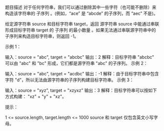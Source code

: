 题目描述
对于任何字符串，我们可以通过删除其中一些字符（也可能不删除）来构造该字符串的 子序列 。(例如，“ace” 是 “abcde” 的子序列，而 “aec” 不是)。

给定源字符串 source 和目标字符串 target，返回 源字符串 source 中能通过串联形成目标字符串 target 的 子序列 的最小数量 。如果无法通过串联源字符串中的子序列来构造目标字符串，则返回 -1。

 

示例 1：

输入：source = "abc", target = "abcbc"
输出：2
解释：目标字符串 "abcbc" 可以由 "abc" 和 "bc" 形成，它们都是源字符串 "abc" 的子序列。
示例 2：

输入：source = "abc", target = "acdbc"
输出：-1
解释：由于目标字符串中包含字符 "d"，所以无法由源字符串的子序列构建目标字符串。
示例 3：

输入：source = "xyz", target = "xzyxz"
输出：3
解释：目标字符串可以按如下方式构建： "xz" + "y" + "xz"。
 

提示：

1 <= source.length, target.length <= 1000
source 和 target 仅包含英文小写字母。
